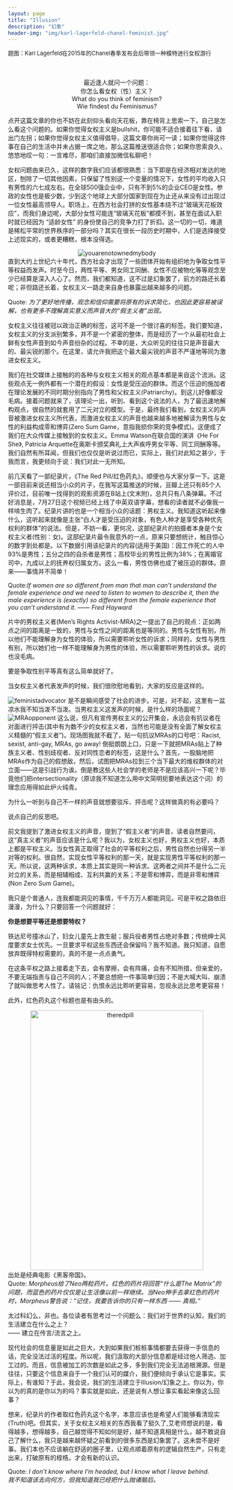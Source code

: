 ```yaml
---
layout: page
title: "Illusion"
description: "幻象"
header-img: "img/karl-lagerfeld-chanel-feminist.jpg"
---
```

<font size="2">题图：Karl Lagerfeld在2015年的Chanel春季发布会后带领一种模特进行女权游行</font><br>
<br>
<br>
<div align="center">最近逢人就问一个问题：<br>
你怎么看女权（性）主义？<br>
What do you think of feminism?<br>
Wie findest du Feminismus?</div>

点开这篇文章的你也不妨在此刻仰头看向天花板，靠在椅背上思索一下，自己是怎么看这个问题的。如果你觉得女权主义是bullshit，你可能不适合接着往下看，请出门左拐；如果你觉得女权主义值得倡导，这篇文章你尚可一读；如果你觉得这件事在自己的生活中并未占据一席之地，那么这篇推送很适合你；如果你思索良久，悠悠地叹一句：一言难尽，那咱们直接加微信私聊吧！

女权问题由来已久，这样的数字我们应该都很熟悉：当下即是在经济相对发达的地区，刨除了一切其他因素，只保留了性别这一个变量的情况下，女性的平均收入只有男性的六七成左右。在全球500强企业中，只有不到5%的企业CEO是女性。参政的女性也是极少数，少到这个地球上大部分国家到现在为止还从来没有过出现过一位女性最高领导人。职场上，在西方社会打拼的女性基本绕不过“玻璃天花板效应”，而我们身边呢，大部分女性可能连“玻璃天花板”都摸不到，甚至在面试入职时就已经因为 “适龄女性” 的身份使自己的竞争力打了折扣。这一切的一切，难道是稀松平常的世界秩序的一部分吗？其实在很长一段历史时期中，人们是选择接受上述现实的，或者更糟糕，根本没得选。
<div align="center"><img src="http://p1yoytotn.bkt.clouddn.com/youarenotownedmybody.jpeg" alt="youarenotownedmybody" /></div>
直到大约上世纪六十年代，西方社会才出现了一些团体开始有组织地为争取女性平等权益而发声。时至今日，两性平等、男女同工同酬、女性不应被物化等等观念至少已经算是深入人心了。然而，我们都知道，这不过是幻象罢了，前方的路还长着呢；非但路还长着，女权主义一路走来自身也暴露出越来越多的问题。

Quote: <i>为了更好地传播，观念和信仰需要将原有的诉求简化，也因此更容易被误解，也有更多不理解真实意义而声音大的“假主义者”出现。</i>

女权主义往往被冠以政治正确的标签，这可不是一个很讨喜的标签。我们要知道，女权主义的分支派别繁多，并不是一个紧密的整体，而是经历了一个从最初社会上鲜有女性声音到如今声音纷杂的过程。不幸的是，大众听见的往往只是声音最大的、最尖锐的那个。在这里，请允许我把这个最大最尖锐的声音不严谨地等同为激进女权主义。

我们在社交媒体上接触的的各种与女权主义相关的观点基本都是来自这个流派。这些观点无一例外都有一个潜在的假设：女性是受压迫的群体。而这个压迫的施加者在理论发展的不同时期分别指向了男性和父权主义(Patriarchy)。到这儿好像都没毛病。接着问题就来了，该理论一出，听到、看到这个说法的人，为了最迅速地解构观点，很自然的就套用了二元对立的模型。于是，最终我们看到，女权主义的声音被激进女权主义所代表，而激进女权主义的声音也越来越多地被解读为男性与女性的利益构成零和博弈(Zero Sum Game，意指我损你荣的竞争模式)。这便成了我们在大众传媒上接触到的女权主义。Emma Watson在联合国的演讲《He For She》, Patricia Arquette在奥斯卡颁奖典礼上大声疾呼男女平等、同工同酬等等。我们自然有所耳闻，但我们也仅仅是听说过而已，实际上，我们对此知之甚少，于我而言，我更倾向于说：我们对此一无所知。

前几天看了一部纪录片，《The Red Pill/红色药丸》，顺便也与大家分享一下。这是一部目前来说还相当小众的片子，在我写这篇推送的时候，豆瓣上还只有85个人评价过，目前唯一找得到的观影资源在B站上(文末附)，总共只有八条弹幕。不过好消息是，7月27日这个视频已经上线了中英双语字幕，想看的读者就不必像我一样啃生肉了。纪录片讲的也是一个相当小众的话题：男权主义。我知道这听起来像什么，这听起来就像是主张“白人才是受压迫的对象，有色人种才是享受各种优先权利的群体”的说法。但是，不妨一看，更何况，这部纪录片的拍摄者本身是个女权主义者(性别：女)。这部纪录片最令我意外的一点，原来只要想统计，触目惊心的数字到处都是。以下数据引用该纪录片的内容(适用于美国)：因工作死亡的人中93%是男性；五分之四的自杀者是男性；高校毕业的男性比例为38%；在离婚官司中，九成以上的抚养权归属女方。这么一看，男性仿佛也成了被压迫的群体。原来——事情并不简单！

Quote:<i>If women are so different from man that man can’t understand the female experience and we need to listen to women to describe it, then the male experience is (exactly) so different from the female experience that you can’t understand it. —— Fred Hayward</i>

片中的男权主义者(Men’s Rights Activist-MRA)之一提出了自己的观点：正如两点之间的距离是一致的，男性与女性之间的距离也是等同的。男性与女性有别，所以他们不能理解身为女性的体验，所以需要聆听女性的诉求；同样的，女性与男性有别，所以她们也一样不能理解身为男性的体验，所以需要聆听男性的诉求。说的也没毛病。

要是争取性别平等真有这么简单就好了。

当女权主义者代表发声的时候，我们很欣慰地看到，大家的反应是这样的。
<!-- 插图 -->
<img src="http://p1yoytotn.bkt.clouddn.com/feministadvocator.jpg" alt="feministadvocator" />
是不是瞬间感受了社会的进步。可是，对不起，这里有一盆凉水我不知当泼不当泼。当男权主义这发声的时候，是什么样的场面呢？
<!-- 插图 -->
<img src="http://p1yoytotn.bkt.clouddn.com/MRAopponent.jpg" alt="MRAopponent" />
这么说，但凡有宣传男权主义的公开集会，永远会有抗议者在对面进行抨击(其中有为数不少的女权主义者，当然也可能是没有全面了解女权主义精髓的“假主义者”)。现场图我就不截了，贴一句抗议MRAs的口号吧：Racist, sexist, anti-gay, MRAs, go away! 倒挺朗朗上口，只是一下就把MRAs贴上了种族主义者、性别歧视者、反对同性恋者的标签，这是什么？首先，一股脑地把MRAs作为自己的假想敌，然后，试图把MRAs拉到三个当下最大的维权群体的对立面——这是引战行为诶。倒是教这些人社会学的老师是不是应该高兴一下呢？毕竟他们把intersectionality（原谅我不知道怎么用中文简明扼要地表达这个词）的理念应用得如此炉火纯青。

为什么一听到与自己不一样的声音就想要驳斥、抨击呢？这样做真的有必要吗？

说点自己的反思吧。

前文我提到了激进女权主义的声音，提到了“假主义者”的声音，读者自然要问，这“真主义者”的声音应该是什么呢？我以为，女权主义也好，男权主义也好，本质上都是平权主义。当女性真正取得了社会的平等权利之后，男性自然也分得另一半对等的权利。很自然，实现女性平等权利的那一天，就是实现男性平等权利的那一天。所以说，这两种诉求，本质上其实是同一种诉求。这两者之间并不是什么二元对立的关系，而是相辅相成、互利共赢的关系；不是零和博弈，而是非零和博弈(Non Zero Sum Game)。

我只是个普通人，连我都能洞见的事情，千千万万人都能洞见。可是平权之路依旧漫漫，为什么？只要回答一个问题就好：<br>

<b>你是想要平等还是想要特权？</b>

铁达尼号撞冰山了，妇女儿童先上救生艇；服兵役者男性占绝对多数；传统绅士风度要求女士优先。一旦要求平权这些东西还会保留吗？我不知道。我只知道，自愿放弃既得特权需要的，真的不是一点点勇气。

在这条平权之路上接着走下去，会有摩擦，会有阵痛，会有不知所措，但亲爱的，不要无端指责与自己不同的人；不要总想把一件事简单归因；不是大喊大叫、崩溃了就叫做思考人性了。请铭记：仇恨永远比聆听更容易，忽视永远比思考更容易！

此外，红色药丸这个标题也是有由头的。<br>
<div align="center"><img src="http://p1yoytotn.bkt.clouddn.com/theredpill.jpg" width="400" height="600" alt="theredpill" /></div>
出处是经典电影《黑客帝国》。<br>
Quote:<i> Morpheus给了Neo两粒药片。红色的药片将回答“什么是The Matrix”的问题，而蓝色的药片仅仅是让生活像以前一样继续。当Neo伸手去拿红色的药片时，Morpheus警告说：“记住，我要告诉你的只有一样东西 —— 真相。”</i>

太过科幻么，非也。各位读者有思考过一个问题么：我们对于世界的认知，我们的生活建立在什么之上？<br>
—— 建立在传言/流言之上。

现代社会的信息量是如此之巨大，大到如果我们桩桩事情都要去获得一手信息的话，完全没法过活的程度。所以呢，我们汲取的大部分信息都是经过他人筛选、加工过的。而且，信息被加工的次数是如此之多，多到我们完全无法追根溯源。但是往往，只要这个信息来自于一个我们认可的媒介，我们便倾向于承认它是事实。实际上，有谁知？于此，我会说，我们的生活建立于Illusion/幻象之上。你以为，你以为的真的是你以为的吗？事实就是如此，还是说有人想让事实看起来像这么回事？

想来，纪录片的作者取红色药丸这个名字，本意应该也是希望人们能够看清现实(Truth)吧。但其实，关于女权主义相关的东西我看了挺久了,艾老师想说的是，看得越多，想得越多，自己越觉得不知如何是好，越不知道真相是什么，越不敢说自己了解什么，我只是越来越怀疑之前看到的很多东西是幻象罢了。这未尝不是好事。我们本也不应该躺在舒适的圈子里，让观点顺着原有的逻辑自然生产，只有走出来，打破原有的桎梏，才会有新的认识。

Quote:<i> I don’t know where I’m headed, but I know what I leave behind.<br>
我不知道该去向何方，但我知道我已经把什么抛诸脑后。</i>
